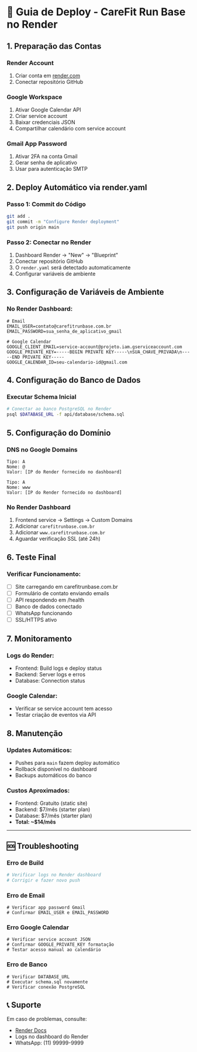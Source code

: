# 🚀 Guia de Deploy - CareFit Run Base no Render

## 1. Preparação das Contas

### Render Account
1. Criar conta em [render.com](https://render.com)
2. Conectar repositório GitHub

### Google Workspace
1. Ativar Google Calendar API
2. Criar service account
3. Baixar credenciais JSON
4. Compartilhar calendário com service account

### Gmail App Password
1. Ativar 2FA na conta Gmail
2. Gerar senha de aplicativo
3. Usar para autenticação SMTP

## 2. Deploy Automático via render.yaml

### Passo 1: Commit do Código
```bash
git add .
git commit -m "Configure Render deployment"
git push origin main
```

### Passo 2: Conectar no Render
1. Dashboard Render → "New" → "Blueprint"
2. Conectar repositório GitHub
3. O `render.yaml` será detectado automaticamente
4. Configurar variáveis de ambiente

## 3. Configuração de Variáveis de Ambiente

### No Render Dashboard:
```env
# Email
EMAIL_USER=contato@carefitrunbase.com.br
EMAIL_PASSWORD=sua_senha_de_aplicativo_gmail

# Google Calendar
GOOGLE_CLIENT_EMAIL=service-account@projeto.iam.gserviceaccount.com
GOOGLE_PRIVATE_KEY=-----BEGIN PRIVATE KEY-----\nSUA_CHAVE_PRIVADA\n-----END PRIVATE KEY-----
GOOGLE_CALENDAR_ID=seu-calendario-id@gmail.com
```

## 4. Configuração do Banco de Dados

### Executar Schema Inicial
```bash
# Conectar ao banco PostgreSQL no Render
psql $DATABASE_URL -f api/database/schema.sql
```

## 5. Configuração do Domínio

### DNS no Google Domains
```
Tipo: A
Nome: @
Valor: [IP do Render fornecido no dashboard]

Tipo: A  
Nome: www
Valor: [IP do Render fornecido no dashboard]
```

### No Render Dashboard
1. Frontend service → Settings → Custom Domains
2. Adicionar `carefitrunbase.com.br`
3. Adicionar `www.carefitrunbase.com.br`
4. Aguardar verificação SSL (até 24h)

## 6. Teste Final

### Verificar Funcionamento:
- [ ] Site carregando em carefitrunbase.com.br
- [ ] Formulário de contato enviando emails
- [ ] API respondendo em /health
- [ ] Banco de dados conectado
- [ ] WhatsApp funcionando
- [ ] SSL/HTTPS ativo

## 7. Monitoramento

### Logs do Render:
- Frontend: Build logs e deploy status
- Backend: Server logs e erros
- Database: Connection status

### Google Calendar:
- Verificar se service account tem acesso
- Testar criação de eventos via API

## 8. Manutenção

### Updates Automáticos:
- Pushes para `main` fazem deploy automático
- Rollback disponível no dashboard
- Backups automáticos do banco

### Custos Aproximados:
- Frontend: Gratuito (static site)
- Backend: $7/mês (starter plan)
- Database: $7/mês (starter plan)
- **Total: ~$14/mês**

---

## 🆘 Troubleshooting

### Erro de Build
```bash
# Verificar logs no Render dashboard
# Corrigir e fazer novo push
```

### Erro de Email
```
# Verificar app password Gmail
# Confirmar EMAIL_USER e EMAIL_PASSWORD
```

### Erro Google Calendar
```
# Verificar service account JSON
# Confirmar GOOGLE_PRIVATE_KEY formatação
# Testar acesso manual ao calendário
```

### Erro de Banco
```
# Verificar DATABASE_URL
# Executar schema.sql novamente
# Verificar conexão PostgreSQL
```

## 📞 Suporte
Em caso de problemas, consulte:
- [Render Docs](https://render.com/docs)
- Logs no dashboard do Render
- WhatsApp: (11) 99999-9999